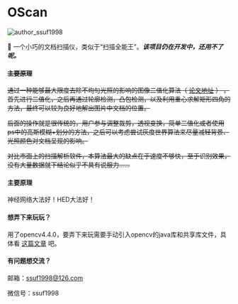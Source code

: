 # OScan

![author_ssuf1998](https://img.shields.io/badge/author-ssuf1998-red)

📸 一个小巧的文档扫描仪，类似于“扫描全能王”。***该项目仍在开发中，还用不了呢。***

#### ~~主要原理~~
~~通过一种能够最大限度去除不均匀光照的影响的图像二值化算法（ [论文地址](https://kns.cnki.net/kcms/detail/detail.aspx?dbcode=CJFD&dbname=CJFD2011&filename=SGCJ201102019&v=cjS43dR%25mmd2FHLikFkWfG65ivlzDmM4E8Zw6o%25mmd2BI2yPFKW3YppEPVdcKRenPxIDLUepPA) ） ，首先进行二值化，之后再通过轮廓检测，凸包检测，以及利用重心求解矩形四角的方法，最终可以较为良好地解出图片中文档的位置。~~
                             
~~后面的操作就是很传统的，用户参与调整裁剪，透视变换，简单二值化或者使用ps中的高斯模糊+划分的方法，之后可以考虑尝试灰度世界算法来尽量减轻背景、光照颜色对文档呈现的影响。~~

~~对比市面上的扫描解析软件，本算法最大的缺点在于速度不够快，至于识别效果，没有大量数据就下结论似乎不具有说服力……~~

#### 主要原理
神经网络大法好！HED大法好！

#### 想弄下来玩玩？
用了opencv4.4.0，要弄下来玩需要手动引入opencv的java库和共享库文件，具体看 [这篇文章](https://www.jianshu.com/p/6e16c0429044) 吧。

#### 有问题想交流？
邮箱：[ssuf1998@126.com](mailto:ssuf1998@126.com)

微信号：ssuf1998